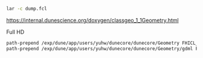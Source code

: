 ```bash
lar -c dump.fcl
```

https://internal.dunescience.org/doxygen/classgeo_1_1Geometry.html

Full HD
```bash
path-prepend /exp/dune/app/users/yuhw/dunecore/dunecore/Geometry FHICL_FILE_PATH
path-prepend /exp/dune/app/users/yuhw/dunecore/dunecore/Geometry/gdml FW_SEARCH_PATH
```

